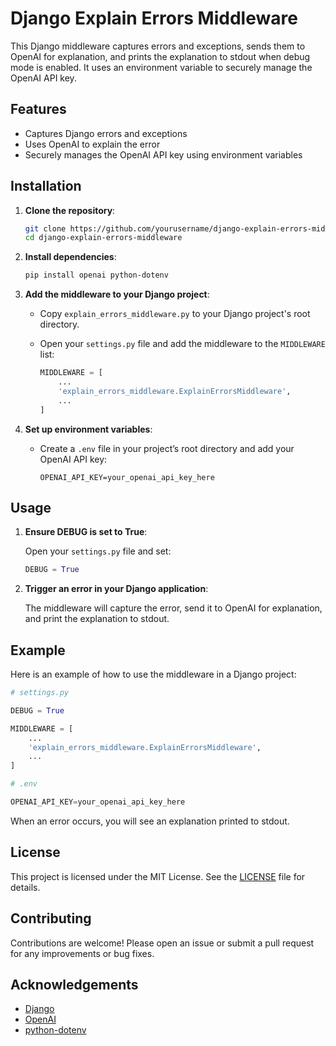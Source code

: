 # Django Explain Errors Middleware

This Django middleware captures errors and exceptions, sends them to OpenAI for explanation, and prints the explanation to stdout when debug mode is enabled. It uses an environment variable to securely manage the OpenAI API key.

## Features

- Captures Django errors and exceptions
- Uses OpenAI to explain the error
- Securely manages the OpenAI API key using environment variables

## Installation

1. **Clone the repository**:

   ```sh
   git clone https://github.com/yourusername/django-explain-errors-middleware.git
   cd django-explain-errors-middleware
   ```

2. **Install dependencies**:

   ```sh
   pip install openai python-dotenv
   ```

3. **Add the middleware to your Django project**:

   - Copy `explain_errors_middleware.py` to your Django project's root directory.

   - Open your `settings.py` file and add the middleware to the `MIDDLEWARE` list:

     ```python
     MIDDLEWARE = [
         ...
         'explain_errors_middleware.ExplainErrorsMiddleware',
         ...
     ]
     ```

4. **Set up environment variables**:

   - Create a `.env` file in your project’s root directory and add your OpenAI API key:

     ```plaintext
     OPENAI_API_KEY=your_openai_api_key_here
     ```

## Usage

1. **Ensure DEBUG is set to True**:

   Open your `settings.py` file and set:

   ```python
   DEBUG = True
   ```

2. **Trigger an error in your Django application**:

   The middleware will capture the error, send it to OpenAI for explanation, and print the explanation to stdout.

## Example

Here is an example of how to use the middleware in a Django project:

```python
# settings.py

DEBUG = True

MIDDLEWARE = [
    ...
    'explain_errors_middleware.ExplainErrorsMiddleware',
    ...
]

# .env

OPENAI_API_KEY=your_openai_api_key_here
```

When an error occurs, you will see an explanation printed to stdout.

## License

This project is licensed under the MIT License. See the [LICENSE](LICENSE) file for details.

## Contributing

Contributions are welcome! Please open an issue or submit a pull request for any improvements or bug fixes.

## Acknowledgements

- [Django](https://www.djangoproject.com/)
- [OpenAI](https://www.openai.com/)
- [python-dotenv](https://github.com/theskumar/python-dotenv)
